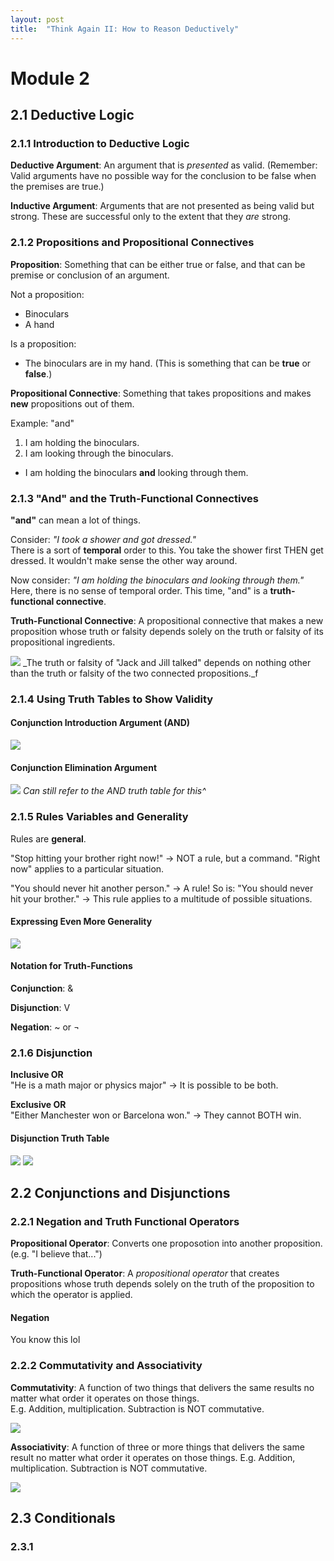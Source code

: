 ```yaml
---
layout: post
title:  "Think Again II: How to Reason Deductively"
---
```


# Module 2
## 2.1 Deductive Logic
### 2.1.1 Introduction to Deductive Logic

**Deductive Argument**: An argument that is *presented* as valid. (Remember: Valid arguments have no possible way for the conclusion to be false when the premises are true.)

**Inductive Argument**: Arguments that are not presented as being valid but strong. These are successful only to the extent that they *are* strong.

### 2.1.2 Propositions and Propositional Connectives

**Proposition**: Something that can be either true or false, and that can be premise or conclusion of an argument.

Not a proposition:
* Binoculars
* A hand

Is a proposition:
* The binoculars are in my hand. (This is something that can be **true** or **false**.)

**Propositional Connective**: Something that takes propositions and makes **new** propositions out of them.

Example: "and"
1. I am holding the binoculars.
2. I am looking through the binoculars.
* I am holding the binoculars **and** looking through them.

### 2.1.3 "And" and the Truth-Functional Connectives

**"and"** can mean a lot of things.

Consider: *"I took a shower and got dressed."*    \
There is a sort of **temporal** order to this. You take the shower first THEN get dressed. It wouldn't make sense the other way around.

Now consider: *"I am holding the binoculars and looking through them."*   \
Here, there is no sense of temporal order. This time, "and" is a **truth-functional connective**.

**Truth-Functional Connective**: A propositional connective that makes a new proposition whose truth or falsity depends solely on the truth or falsity of its propositional ingredients.

![](https://i.postimg.cc/VLq1qHVK/Screenshot-2025-07-17-at-12-44-24-AM.png)
_The truth or falsity of "Jack and Jill talked" depends on nothing other than the truth or falsity of the two connected propositions._f

### 2.1.4 Using Truth Tables to Show Validity

#### Conjunction Introduction Argument (AND)

![](https://i.postimg.cc/W113659c/Screenshot-2025-07-17-at-8-47-45-PM.png)

#### Conjunction Elimination Argument 

![](https://i.postimg.cc/ZR84hNfL/Screenshot-2025-07-17-at-8-49-16-PM.png)
_Can still refer to the AND truth table for this^_

### 2.1.5 Rules Variables and Generality

Rules are **general**.

"Stop hitting your brother right now!" &rarr; NOT a rule, but a command. "Right now" applies to a particular situation.

"You should never hit another person." &rarr; A rule! So is: "You should never hit your brother." &rarr; This rule applies to a multitude of possible situations.

#### Expressing Even More Generality

![](https://i.postimg.cc/Dyk6mRSW/Screenshot-2025-07-18-at-11-32-17-AM.png)

#### Notation for Truth-Functions

**Conjunction**: &

**Disjunction**: V

**Negation**: ~ or ¬

### 2.1.6 Disjunction

**Inclusive OR**  \
"He is a math major or physics major" &rarr; It is possible to be both.

**Exclusive OR** \
"Either Manchester won or Barcelona won." &rarr; They cannot BOTH win.

#### Disjunction Truth Table
![](https://i.postimg.cc/TY58vzZp/Screenshot-2025-07-18-at-11-41-11-AM.png)
![](https://i.postimg.cc/ZKSQXWFD/Screenshot-2025-07-18-at-11-46-11-AM.png)

## 2.2 Conjunctions and Disjunctions
### 2.2.1 Negation and Truth Functional Operators

**Propositional Operator**: Converts one proposotion into another proposition. (e.g. "I believe that...")

**Truth-Functional Operator**: A *propositional operator* that creates propositions whose truth depends solely on the truth of the proposition to which the operator is applied.

#### Negation
You know this lol

### 2.2.2 Commutativity and Associativity

**Commutativity**: A function of two things that delivers the same results no matter what order it operates on those things.    \
E.g. Addition, multiplication. Subtraction is NOT commutative.

![](https://i.postimg.cc/2SNHcLNx/Screenshot-2025-07-20-at-12-12-25-AM.png)

**Associativity**: A function of three or more things that delivers the same result no matter what order it operates on those things.
E.g. Addition, multiplication. Subtraction is NOT commutative.

![](https://i.postimg.cc/c40hfyRD/Screenshot-2025-07-20-at-12-14-09-AM.png)

## 2.3 Conditionals
### 2.3.1 